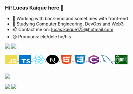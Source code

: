 ### Hi! Lucas Kaíque here 👋
- 🔭 Working with back-end and sometimes with front-end
- 🌱 Studying Computer Engineering, DevOps and Web3
- 📫 Contact me on: lucas.kaique175@hotmail.com
- 😄 Pronouns: ele/dele he/his

<div>
  <a href="https://github.com/c7hulhu">
  <img height="180em" src="https://github-readme-stats.vercel.app/api?username=lucaoskaique&show_icons=true&theme=dracula&include_all_commits=true&count_private=true"/>
  <img height="180em" src="https://github-readme-stats.vercel.app/api/top-langs/?username=lucaoskaique&layout=compact&langs_count=7&theme=dracula"/>
</div>
<div style="display: inline_block"><br>
  <img align="center" alt="Lucas-Js" height="30" width="40" src="https://raw.githubusercontent.com/devicons/devicon/master/icons/javascript/javascript-plain.svg">
  <img align="center" alt="Lucas-Ts" height="30" width="40" src="https://raw.githubusercontent.com/devicons/devicon/master/icons/typescript/typescript-plain.svg">
  <img align="center" alt="Lucas-React" height="30" width="40" src="https://raw.githubusercontent.com/devicons/devicon/master/icons/react/react-original.svg">
  <img align="center" alt="Lucas-NextJS" height="30" width="40" src="https://raw.githubusercontent.com/devicons/devicon/master/icons/nextjs/nextjs-original.svg">
  <img align="center" alt="Lucas-HTML" height="30" width="40" src="https://raw.githubusercontent.com/devicons/devicon/master/icons/html5/html5-original.svg">
  <img align="center" alt="Lucas-CSS" height="30" width="40" src="https://raw.githubusercontent.com/devicons/devicon/master/icons/css3/css3-original.svg">
  <img align="center" alt="Lucas-Csharp" height="30" width="40" src="https://raw.githubusercontent.com/devicons/devicon/master/icons/csharp/csharp-original.svg">
  <img align="center" alt="Lucas-MySQL" height="30" width="40" src="https://raw.githubusercontent.com/devicons/devicon/master/icons/mysql/mysql-plain.svg">
  <img align="center" alt="Lucas-NUnit" height="30" width="40" src="https://github.com/nunit/docs/blob/master/docs/img/nunit_logo.svg">
</div>  
  
  
  ##
 
<div> 
  <a href="https://www.youtube.com/channel/UCHhbDSxqd8AHFs-89ge0sFg" target="_blank"><img src="https://img.shields.io/badge/YouTube-FF0000?style=for-the-badge&logo=youtube&logoColor=white" target="_blank"></a>
  
  <a href = "mailto:lucas.kaique175@hotmail.com"><img src="https://img.shields.io/badge/Microsoft_Outlook-0078D4?style=for-the-badge&logo=microsoft-outlook&logoColor=white" target="_blank"></a>
  <a href="https://www.linkedin.com/in/lks42/" target="_blank"><img src="https://img.shields.io/badge/-LinkedIn-%230077B5?style=for-the-badge&logo=linkedin&logoColor=white" target="_blank"></a> 
 
</div>
